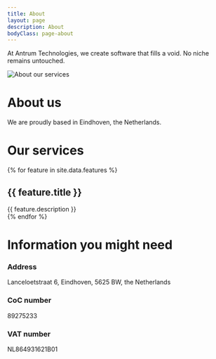 ```yaml
---
title: About
layout: page
description: About
bodyClass: page-about
---
```


At Antrum Technologies, we create software that fills a void. No niche remains untouched.

![About our services](/images/thom-holmes-Lrfw0U_o9I0-unsplash.jpg)

# About us

We are proudly based in Eindhoven, the Netherlands.

# Our services

<div class="row justify-content-center">
  {% for feature in site.data.features %}
  <div class="col-12 col-md-6 col-lg-4 mb-2">
    <div class="feature">
      <h2 class="feature-title">{{ feature.title }}</h2>
      <div class="feature-content">{{ feature.description }}</div>
    </div>
  </div>
  {% endfor %}
</div>

# Information you might need

### Address
Lanceloetstraat 6, Eindhoven, 5625 BW, the Netherlands

### CoC number
89275233

### VAT number
NL864931621B01